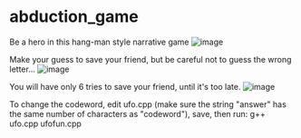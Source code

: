 # abduction_game
Be a hero in this hang-man style narrative game
![image](https://user-images.githubusercontent.com/90727832/178917449-c3d228fa-c5ec-40bc-8956-05950738a8bb.png)

Make your guess to save your friend, but be careful not to guess the wrong letter...
![image](https://user-images.githubusercontent.com/90727832/178918180-c62f56c7-d9b4-4605-86e0-255bc5f8034e.png)

You will have only 6 tries to save your friend, until it's too late.
![image](https://user-images.githubusercontent.com/90727832/178918304-8c4b25be-75bd-4018-90ce-d293d55d1761.png)

To change the codeword, edit ufo.cpp (make sure the string "answer" has the same number of characters as "codeword"), save, then run: g++ ufo.cpp ufofun.cpp
